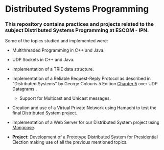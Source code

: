 # Distributed Systems Programming

### This repository contains practices and projects related to the subject Distributed Systems Programming at ESCOM - IPN.

Some of the topics studied and implemented were:

* Multithreaded Programming in C++ and Java.

* UDP Sockets in C++ and Java.

* Implementation of a TRIE data structure.

* Implementation of a Reliable Request-Reply Protocol as described in "Distributed Systems" by George Colouris 5 Edition [Chapter 5](https://www.slideshare.net/lara_ays/chapter-5-slides-15656621) over UDP Datagrams .
    * Support for Multicast and Unicast messages.

* Creation and use of a Virtual Private Network using Hamachi to test the final Distributed System project.

* Implementation of a Web Server for our Distributed System project using [Mongoose](https://cesanta.com/docs/overview/intro.html).

* __Project__: Development of a Prototype Distributed System for Presidential Election making use of all the previous mentioned topics.


